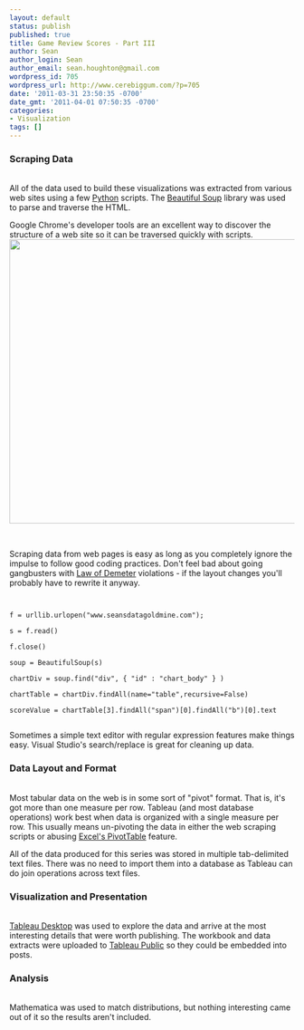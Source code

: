 ```yaml
---
layout: default
status: publish
published: true
title: Game Review Scores - Part III
author: Sean
author_login: Sean
author_email: sean.houghton@gmail.com
wordpress_id: 705
wordpress_url: http://www.cerebiggum.com/?p=705
date: '2011-03-31 23:50:35 -0700'
date_gmt: '2011-04-01 07:50:35 -0700'
categories:
- Visualization
tags: []
---
```

<h3>Scraping Data</h3><br />
All of the data used to build these visualizations was extracted from various web sites using a few <a href="http://www.python.org/">Python</a> scripts.  The <a href="http://www.crummy.com/software/BeautifulSoup/">Beautiful Soup</a> library was used to parse and traverse the HTML.</p>
<p>Google Chrome's developer tools are an excellent way to discover the structure of a web site so it can be traversed quickly with scripts.<br />
<a href="{{site.url_root}}/assets/data/wp/wp/2011/03/ChromeDevTools.png"><img class="aligncenter size-full wp-image-707" title="ChromeDevTools" src="{{site.url_root}}/assets/data/wp/wp/2011/03/ChromeDevTools.png" alt="" width="556" height="502" /></a></p>
<p>&nbsp;</p>
<p>Scraping data from web pages is easy as long as you completely ignore the impulse to follow good coding practices.  Don't feel bad about going gangbusters with <a href="http://en.wikipedia.org/wiki/Law_of_Demeter">Law of Demeter</a> violations - if the layout changes you'll probably have to rewrite it anyway.</p>
<p><code><br />
f = urllib.urlopen("www.seansdatagoldmine.com");<br />
s = f.read()<br />
f.close()<br />
soup = BeautifulSoup(s)<br />
chartDiv = soup.find("div", { "id" : "chart_body" } )<br />
chartTable = chartDiv.findAll(name="table",recursive=False)<br />
scoreValue = chartTable[3].findAll("span")[0].findAll("b")[0].text<br />
</code></p>
<p>Sometimes a simple text editor with regular expression features make things easy.  Visual Studio's search/replace is great for cleaning up data.</p>
<h3>Data Layout and Format</h3><br />
Most tabular data on the web is in some sort of "pivot" format.  That is, it's got more than one measure per row.  Tableau (and most database operations) work best when data is organized with a single measure per row.  This usually means un-pivoting the data in either the web scraping scripts or abusing <a href="http://spreadsheetpage.com/index.php/tip/creating_a_database_table_from_a_summary_table/">Excel's PivotTable</a> feature.</p>
<p>All of the data produced for this series was stored in multiple tab-delimited text files.  There was no need to import them into a database as Tableau can do join operations across text files.</p>
<h3>Visualization and Presentation</h3><br />
<a href="http://www.tableausoftware.com/">Tableau Desktop</a> was used to explore the data and arrive at the most interesting details that were worth publishing.  The workbook and data extracts were uploaded to <a href="http://www.tableausoftware.com/products/public">Tableau Public</a> so they could be embedded into posts.</p>
<h3>Analysis</h3><br />
Mathematica was used to match distributions, but nothing interesting came out of it so the results aren't included.</p>
